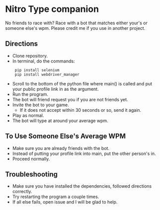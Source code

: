 # Nitro Type companion
No friends to race with? Race with a bot that matches either your's or someone else's wpm. Please credit me if you use in another project.

## Directions
* Clone repository.
* In terminal, do the commands:
   ```
    pip install selenium
    pip install webdriver_manager
    ```
* Scroll to the bottom of the python file where main() is called and put your public profile link in as the argument.
* Run the program.
* The bot will friend request you if you are not friends yet.
* Invite the bot to your game.
  * If it does not accept within 30 seconds or so, send it again.
* Play as normal.
* The bot will type at around your average wpm.

## To Use Someone Else's Average WPM
* Make sure you are already friends with the bot.
* Instead of putting your profile link into main, put the other person's in. 
* Proceed normally.

## Troubleshooting
* Make sure you have installed the dependencies, followed directions correctly.
* Try restarting the program a couple times.
* If all else fails, open issue and I will be glad to help.
